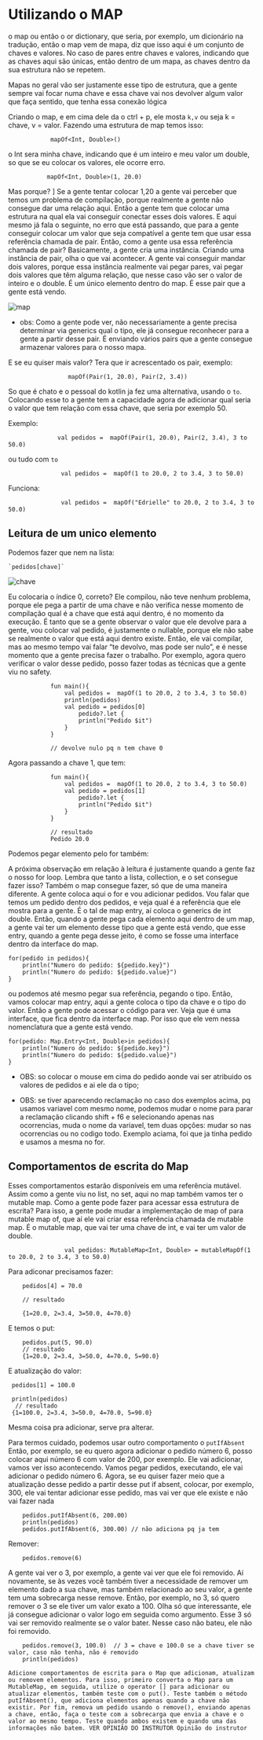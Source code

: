 <h1>Utilizando o MAP</h1>

o map ou então o or dictionary, que seria, por exemplo, um dicionário na tradução, então o map vem de mapa, diz que isso aqui é um conjunto de chaves e
valores. No caso de pares entre chaves e valores, indicando que as chaves aqui são únicas, então dentro de um mapa, as chaves dentro da sua estrutura não se repetem.

Mapas no geral vão ser justamente esse tipo de estrutura, que a gente sempre vai focar numa chave e essa chave vai nos devolver algum valor que faça sentido, que tenha essa conexão lógica

Criando o map, e em cima dele da o ctrl + p, ele mosta `k,v` ou seja k = chave, v = valor. Fazendo uma estrutura de map temos isso:


                mapOf<Int, Double>()

o Int sera minha chave, indicando que é um inteiro e meu valor um double, so que se eu colocar os valores, ele ocorre erro.
               
               mapOf<Int, Double>(1, 20.0)

Mas porque? ] Se a gente tentar colocar 1,20 a gente vai perceber que temos um problema de compilação, porque realmente a gente não consegue dar uma relação aqui. 
Então a gente tem que colocar uma estrutura na qual ela vai conseguir conectar esses dois valores. E aqui mesmo já fala o seguinte, no erro que está passando, que para a gente conseguir colocar um valor que seja compatível a gente tem que usar essa referência chamada de pair.
Então, como a gente usa essa referência chamada de pair? Basicamente, a gente cria uma instância. Criando uma instância de pair, olha o que vai acontecer. A gente vai conseguir mandar dois valores, porque essa instância realmente vai pegar pares, vai pegar dois valores que 
têm alguma relação, que nesse caso vão ser o valor de inteiro e o double. É um único elemento dentro do map. É esse pair que a gente está vendo.

![map](src/main/kotlin/imgs/MAPGENERICS.jpg)

* obs:  Como a gente pode ver, não necessariamente a gente precisa determinar via generics qual o tipo, ele já consegue reconhecer para a gente a partir desse pair. É enviando vários pairs que a gente consegue armazenar valores para o nosso mapa.

E se eu quiser mais valor? Tera que ir acrescentado os pair, exemplo:

                     mapOf(Pair(1, 20.0), Pair(2, 3.4))

So que é chato e o pessoal do kotlin ja fez uma alternativa, usando o `to`. Colocando esse to a gente tem a capacidade agora de adicionar qual seria o valor que tem relação com essa chave, que seria por exemplo 50.

Exemplo: 

                  val pedidos =  mapOf(Pair(1, 20.0), Pair(2, 3.4), 3 to 50.0)

ou tudo com `to`

                   val pedidos =  mapOf(1 to 20.0, 2 to 3.4, 3 to 50.0)

Funciona:

                   val pedidos =  mapOf("Edrielle" to 20.0, 2 to 3.4, 3 to 50.0)


## Leitura de um unico elemento

Podemos fazer que nem na lista:

    `pedidos[chave]`

![chave](src/main/kotlin/imgs/chave.jpg)

Eu colocaria o índice 0, correto? Ele compilou, não teve nenhum problema, porque ele pega a partir de uma chave e não verifica nesse momento de compilação qual é a chave que está aqui dentro, é no momento da execução. É tanto que se a gente observar o valor que ele devolve para a gente, vou colocar val pedido, é justamente o nullable, porque ele não sabe se realmente o valor que está aqui dentro existe.
Então, ele vai compilar, mas ao mesmo tempo vai falar “te devolvo, mas pode ser nulo”, e é nesse momento que a gente precisa fazer o trabalho. Por exemplo, agora quero verificar o valor desse pedido, posso fazer todas as técnicas que a gente viu no safety.

                fun main(){
                    val pedidos =  mapOf(1 to 20.0, 2 to 3.4, 3 to 50.0)
                    println(pedidos)
                    val pedido = pedidos[0]
                        pedido?.let {
                        println("Pedido $it")
                    }
                }

                // devolve nulo pq n tem chave 0


Agora passando a chave 1, que tem:

                fun main(){
                    val pedidos =  mapOf(1 to 20.0, 2 to 3.4, 3 to 50.0)
                    val pedido = pedidos[1]
                        pedido?.let {
                        println("Pedido $it")
                    }
                }

                // resultado
                Pedido 20.0


Podemos pegar elemento pelo for também:

A próxima observação em relação à leitura é justamente quando a gente faz o nosso for loop. Lembra que tanto a lista, collection, e o set consegue fazer isso? Também o map consegue fazer, só que de uma maneira diferente.
A gente coloca aqui o for e vou adicionar pedidos. Vou falar que temos um pedido dentro dos pedidos, e veja qual é a referência que ele mostra para a gente. É o tal de map entry, aí coloca o generics de int double. Então, quando a gente pega cada elemento aqui dentro de um map, a gente vai ter um elemento desse tipo que a gente está vendo, que esse entry, quando a gente pega desse jeito, é como se fosse uma interface dentro da interface do map.

    for(pedido in pedidos){
        println("Numero do pedido: ${pedido.key}")
        println("Numero do pedido: ${pedido.value}")
    }

ou podemos até mesmo pegar sua referência, pegando o tipo. Então, vamos colocar map entry, aqui a gente coloca o tipo da chave e o tipo do valor. Então a gente pode acessar o código para ver. Veja que é uma interface, que fica dentro da interface map. Por isso que ele vem nessa nomenclatura que a gente está vendo.

    for(pedido: Map.Entry<Int, Double>in pedidos){
        println("Numero do pedido: ${pedido.key}")
        println("Numero do pedido: ${pedido.value}")
    }

* OBS: so colocar o mouse em cima do pedido aonde vai ser atribuido os valores de pedidos e ai ele da o tipo;

* OBS: se tiver aparecendo reclamação no caso dos exemplos acima, pq usamos variavel com mesmo nome, podemos mudar o nome para parar a reclamação
clicando shift + f6 e selecionando apenas nas ocorrencias, muda o nome da variavel, tem duas opções: mudar so nas ocorrencias ou no codigo todo.
Exemplo aciama, foi que ja tinha pedido e usamos a mesma no for.


## Comportamentos de escrita do Map

Esses comportamentos estarão disponíveis em uma referência mutável. Assim como a gente viu no list, no set, aqui no map também vamos ter o mutable map.
Como a gente pode fazer para acessar essa estrutura de escrita? Para isso, a gente pode mudar a implementação de map of para mutable map of, que aí ele vai criar essa referência chamada de mutable map. É o mutable map, que vai ter uma chave de int, e vai ter um valor de double.

                    val pedidos: MutableMap<Int, Double> = mutableMapOf(1 to 20.0, 2 to 3.4, 3 to 50.0)

Para adiconar precisamos fazer:

        pedidos[4] = 70.0

        // resultado 

        {1=20.0, 2=3.4, 3=50.0, 4=70.0}

E temos o put:

        pedidos.put(5, 90.0)
        // resultado
        {1=20.0, 2=3.4, 3=50.0, 4=70.0, 5=90.0}


E atualização do valor:

     pedidos[1] = 100.0

     println(pedidos)
      // resultado
     {1=100.0, 2=3.4, 3=50.0, 4=70.0, 5=90.0}

Mesma coisa pra adicionar, serve pra alterar.

Para termos cuidado, podemos usar outro comportamento o `putIfAbsent`
Então, por exemplo, se eu quero agora adicionar o pedido número 6, posso colocar aqui número 6 com valor de 200, por exemplo. Ele vai adicionar, vamos ver isso acontecendo. Vamos pegar pedidos, executando, ele vai adicionar o pedido número 6.
Agora, se eu quiser fazer meio que a atualização desse pedido a partir desse put if absent, colocar, por exemplo, 300, ele vai tentar adicionar esse pedido, mas vai ver que ele existe e não vai fazer nada

        pedidos.putIfAbsent(6, 200.00)
        println(pedidos)
        pedidos.putIfAbsent(6, 300.00) // não adiciona pq ja tem

Remover:

        pedidos.remove(6)

A gente vai ver o 3, por exemplo, a gente vai ver que ele foi removido. Aí novamente, se às vezes você também tiver a necessidade de remover um elemento dado a sua chave, mas também relacionado ao seu valor, a gente tem uma sobrecarga nesse remove.
Então, por exemplo, no 3, só quero remover o 3 se ele tiver um valor exato a 100. Olha só que interessante, ele já consegue adicionar o valor logo em seguida como argumento. Esse 3 só vai ser removido realmente se o valor bater. Nesse caso não bateu, ele não foi removido.

        pedidos.remove(3, 100.0)  // 3 = chave e 100.0 se a chave tiver se valor, caso não tenha, não é removido
        println(pedidos)


`Adicione comportamentos de escrita para o Map que adicionam, atualizam ou removem elementos.
Para isso, primeiro converta o Map para um MutableMap, em seguida, utilize o operator [] para adicionar ou atualizar elementos, também teste com o put().
Teste também o método putIfAbsent(), que adiciona elementos apenas quando a chave não existir.
Por fim, remova um pedido usando o remove(), enviando apenas a chave, então, faça o teste com a sobrecarga que envia a chave e o valor ao mesmo tempo. Teste quando ambos existem e quando uma das informações não batem.
VER OPINIÃO DO INSTRUTOR
Opinião do instrutor`